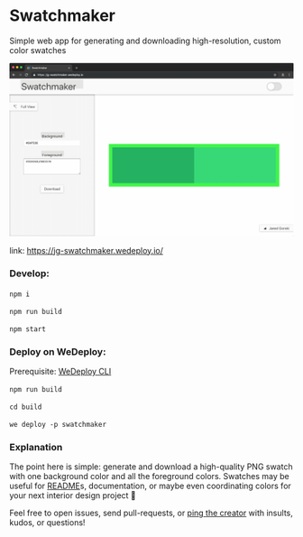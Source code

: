 # Swatchmaker
Simple web app for generating and downloading high-resolution, custom color swatches

![](.media/swatchmaker-demo.gif)

link: https://jg-swatchmaker.wedeploy.io/

### Develop:

`npm i`

`npm run build`

`npm start`


### Deploy on WeDeploy:
Prerequisite: [WeDeploy CLI](https://wedeploy.com/docs/intro/using-the-command-line/)

`npm run build`

`cd build`

`we deploy -p swatchmaker`


### Explanation
The point here is simple: generate and download a high-quality PNG swatch with one background color and all the foreground colors. Swatches may be useful for [README](https://github.com/jaredgorski/Nineties/blob/master/README.md)s, documentation, or maybe even coordinating colors for your next interior design project 🎨

Feel free to open issues, send pull-requests, or [ping the creator](mailto:jaredgorski6@gmail.com) with insults, kudos, or questions!
